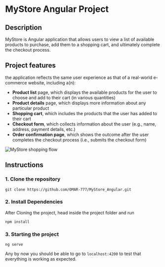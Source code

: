 # MyStore Angular Project

## Description

MyStore is Angular application that allows users to view a list of available products to purchase, add them to a shopping cart, and ultimately complete the checkout process. 


## Project features

the application reflects the same user experience as that of a real-world e-commerce website, including a(n):

* **Product list** page, which displays the available products for the user to choose and add to their cart (in various quantities)
* **Product details** page, which displays more information about any particular product
* **Shopping cart**, which includes the products that the user has added to their cart
* **Checkout form**, which collects information about the user (e.g., name, address, payment details, etc.)
* **Order confirmation page**, which shows the outcome after the user completes the checkout process (i.e., submits the checkout form)

![MyStore shopping flow](shoppingflow.gif)


## Instructions
### 1. Clone the repository
```
git clone https://github.com/OMAR-777/MyStore_Angular.git
```

### 2. Install Dependencies
After Cloning the project, head inside the project folder and run
```
npm install
```

### 3. Starting the project
```
ng serve
```


Any by now you should be able to go to `localhost:4200` to test that everything is working as expected.


